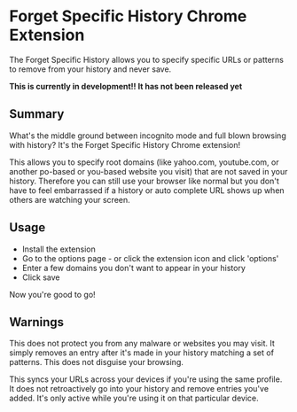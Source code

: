 # Forget Specific History Chrome Extension

The Forget Specific History allows you to specify specific URLs or patterns to remove from your history and never save.

**This is currently in development!! It has not been released yet**

## Summary

What's the middle ground between incognito mode and full blown browsing with history? It's the Forget Specific History Chrome extension!

This allows you to specify root domains (like yahoo.com, youtube.com, or another po-based or you-based website you visit) that are not saved in your history.  Therefore you can still use your browser like normal but you don't have to feel embarrassed if a history or auto complete URL shows up when others are watching your screen.

## Usage

* Install the extension
* Go to the options page - or click the extension icon and click 'options'
* Enter a few domains you don't want to appear in your history
* Click save

Now you're good to go!

## Warnings

This does not protect you from any malware or websites you may visit. It simply removes an entry after it's made in your history matching a set of patterns. This does not disguise your browsing.

This syncs your URLs across your devices if you're using the same profile.  It does not retroactively go into your history and remove entries you've added. It's only active while you're using it on that particular device.
